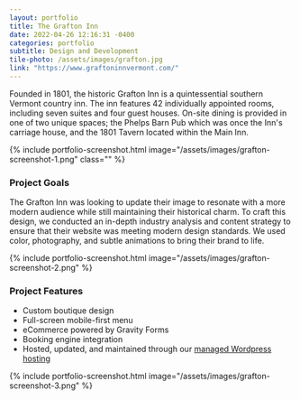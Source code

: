 ```yaml
---
layout: portfolio
title: The Grafton Inn
date: 2022-04-26 12:16:31 -0400
categories: portfolio
subtitle: Design and Development
tile-photo: /assets/images/grafton.jpg
link: "https://www.graftoninnvermont.com/"
---
```


Founded in 1801, the historic Grafton Inn is a quintessential southern Vermont country inn. The inn features 42 individually appointed rooms, including seven suites and four guest houses. On-site dining is provided in one of two unique spaces; the Phelps Barn Pub which was once the Inn's carriage house, and the 1801 Tavern located within the Main Inn.

{% include portfolio-screenshot.html image="/assets/images/grafton-screenshot-1.png" class="" %}

### Project Goals

The Grafton Inn was looking to update their image to resonate with a more modern audience while still maintaining their historical charm. To craft this design, we conducted an in-depth industry analysis and content strategy to ensure that their website was meeting modern design standards. We used color, photography, and subtle animations to bring their brand to life.

{% include portfolio-screenshot.html image="/assets/images/grafton-screenshot-2.png" %}

### Project Features
- Custom boutique design
- Full-screen mobile-first menu
- eCommerce powered by Gravity Forms
- Booking engine integration
- Hosted, updated, and maintained through our [managed Wordpress hosting](/managed-hosting)

{% include portfolio-screenshot.html image="/assets/images/grafton-screenshot-3.png" %}